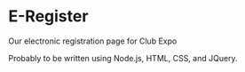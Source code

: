 # E-Register
Our electronic registration page for Club Expo 

Probably to be written using Node.js, HTML, CSS, and JQuery. 
